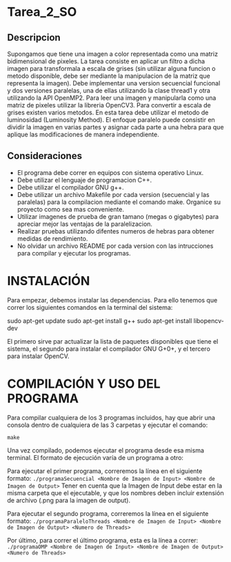 # Tarea_2_SO
## Descripcion
Supongamos que tiene una imagen a color representada como una matriz bidimensional de pixeles. 
La tarea consiste en aplicar un filtro a dicha imagen para transformala a escala
de grises (sin utilizar alguna funcion o metodo disponible, debe ser mediante la
manipulacion de la matriz que representa la imagen). Debe implementar una
version secuencial funcional y dos versiones paralelas, una de ellas utilizando la clase
thread1 y otra utilizando la API OpenMP2.
Para leer una imagen y manipularla como una matriz de pixeles utilizar la libreria OpenCV3.
Para convertir a escala de grises existen varios metodos.
En esta tarea debe utilizar el metodo de luminosidad (Luminosity Method).
El enfoque paralelo puede consistir en dividir la imagen en varias partes y asignar cada
parte a una hebra para que aplique las modificaciones de manera independiente.

## Consideraciones
- El programa debe correr en equipos con sistema operativo Linux.
- Debe utilizar el lenguaje de programacion C++.
- Debe utilizar el compilador GNU g++.
- Debe utilizar un archivo Makefile por cada version (secuencial y las paralelas) para la compilacion mediante el comando make. Organice su proyecto como sea mas conveniente.
- Utilizar imagenes de prueba de gran tamano (megas o gigabytes) para apreciar mejor las ventajas de la paralelizacion.
- Realizar pruebas utilizando difentes numeros de hebras para obtener medidas de rendimiento.
- No olvidar un archivo README por cada version con las intrucciones para compilar y ejecutar los programas.


# INSTALACIÓN
Para empezar, debemos instalar las dependencias.
Para ello tenemos que correr los siguientes comandos en la terminal del sistema:

sudo apt-get update
sudo apt-get install g++
sudo apt-get install libopencv-dev

El primero sirve par actualizar la lista de paquetes disponibles que tiene el sistema, el segundo para instalar el compilador GNU G+0+, y el tercero para instalar OpenCV.

# COMPILACIÓN Y USO DEL PROGRAMA
Para compilar cualquiera de los 3 programas incluidos, hay que abrir una consola dentro de cualquiera de las 3 carpetas y ejecutar el comando:

```make```

Una vez compilado, podemos ejecutar el programa desde esa misma terminal. El formato de ejecución varía de un programa a otro:

Para ejecutar el primer programa, correremos la línea en el siguiente formato:
```./programaSecuencial <Nombre de Imagen de Input> <Nombre de Imagen de Output>```
Tener en cuenta que la Imagen de Input debe estar en la misma carpeta que el ejecutable, y que los nombres deben incluir extensión de archivo (.png para la imagen de output).

Para ejecutar el segundo programa, correremos la línea en el siguiente formato:
```./programaParaleloThreads <Nombre de Imagen de Input> <Nombre de Imagen de Output> <Numero de Threads>```

Por último, para correr el último programa, esta es la línea a correr:
```./programaOMP <Nombre de Imagen de Input> <Nombre de Imagen de Output> <Numero de Threads>```